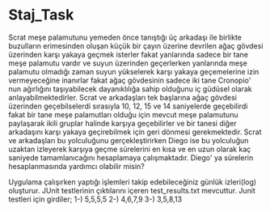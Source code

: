# Staj_Task

Scrat meşe palamutunu yemeden önce tanıştığı üç arkadaşı ile birlikte buzulların erimesinden oluşan küçük bir çayın üzerine devrilen ağaç 
gövdesi üzerinden karşı yakaya geçmek isterler fakat yanlarında sadece bir tane meşe palamutu vardır ve suyun üzerinden geçerlerken yanlarında 
meşe palamutu olmadığı zaman suyun yükselerek karşı yakaya geçemelerine izin vermeyeceğine inanırlar fakat ağaç gövdesinin sadece iki tane 
Cronopio' nun ağırlığını taşıyabilecek dayanıklılığa sahip olduğunu iç güdüsel olarak anlayabilmektedirler. Scrat ve arkadaşları tek 
başlarına ağaç gövdesi üzerinden geçebilselerdi sırasıyla 10, 12, 15 ve 14 saniyelerde geçebilirdi fakat bir tane meşe palamutları olduğu 
için mevcut meşe palamutunu paylaşarak ikili gruplar halinde karşıya geçebilirler ve bir tanesi diğer arkadaşını karşı yakaya geçirebilmek 
için geri dönmesi gerekmektedir. Scrat ve arkadaşları bu yolculuğunu gerçekleştirirken Diego ise bu yolculuğun uzaktan izleyerek karşıya
geçme sürelerini en kısa ve en uzun olarak kaç saniyede tamamlanıcağını hesaplamaya çalışmaktadır. Diego' ya sürelerin hesaplanmasında 
yardımcı olabilir misin?


Uygulama çalışırken yaptığı işlemleri takip edebileceğiniz günlük izleri(log) oluşturur.
JUnit testlerinin çıktılarını içeren test_results.txt mevcuttur.
Junit testleri için girdiler;
1-) 5,5,5,5 
2-) 4,6,7,9
3-) 3,5,8,13
